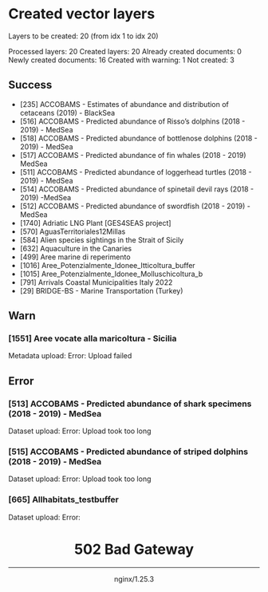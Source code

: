 # Created vector layers

Layers to be created: 20 (from idx 1 to idx 20)

Processed layers: 20
Created layers: 20
Already created documents: 0
Newly created documents: 16
Created with warning: 1
Not created: 3

## Success

- [235] ACCOBAMS - Estimates of abundance and distribution of cetaceans (2019) - BlackSea
- [516] ACCOBAMS - Predicted abundance of Risso’s dolphins (2018 - 2019) - MedSea
- [518] ACCOBAMS - Predicted abundance of bottlenose dolphins (2018 - 2019) - MedSea
- [517] ACCOBAMS - Predicted abundance of fin whales (2018 - 2019) MedSea
- [511] ACCOBAMS - Predicted abundance of loggerhead turtles (2018 - 2019) - MedSea
- [514] ACCOBAMS - Predicted abundance of spinetail devil rays (2018 - 2019) -MedSea
- [512] ACCOBAMS - Predicted abundance of swordfish (2018 - 2019) - MedSea
- [1740] Adriatic LNG Plant [GES4SEAS project]
- [570] AguasTerritoriales12Millas
- [584] Alien species sightings in the Strait of Sicily
- [632] Aquaculture in the Canaries
- [499] Aree marine di reperimento
- [1016] Aree_Potenzialmente_Idonee_Itticoltura_buffer
- [1015] Aree_Potenzialmente_Idonee_Molluschicoltura_b
- [791] Arrivals Coastal Municipalities Italy 2022
- [29] BRIDGE-BS  - Marine Transportation (Turkey)

## Warn

### [1551] Aree vocate alla maricoltura - Sicilia

Metadata upload: Error: Upload failed

## Error

### [513] ACCOBAMS - Predicted abundance of shark specimens (2018 - 2019) - MedSea

Dataset upload: Error: Upload took too long

### [515] ACCOBAMS - Predicted abundance of striped dolphins (2018 - 2019) - MedSea

Dataset upload: Error: Upload took too long

### [665] Allhabitats_testbuffer

Dataset upload: Error: <html>
<head><title>502 Bad Gateway</title></head>
<body>
<center><h1>502 Bad Gateway</h1></center>
<hr><center>nginx/1.25.3</center>
</body>
</html>

